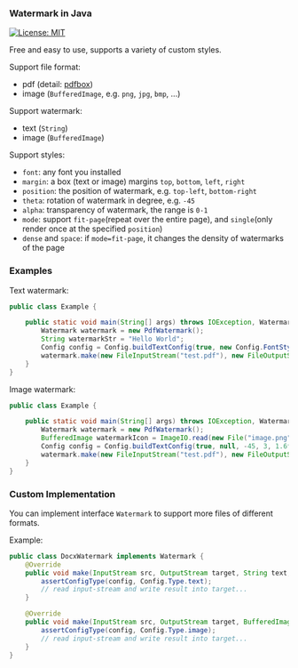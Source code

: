 ### Watermark in Java

[![License: MIT](https://img.shields.io/badge/License-MIT-yellow.svg)](https://opensource.org/licenses/MIT)

Free and easy to use, supports a variety of custom styles.

Support file format:

- pdf (detail: [pdfbox](https://pdfbox.apache.org/))
- image (`BufferedImage`, e.g. `png`, `jpg`, `bmp`, ...)

Support watermark:

- text (`String`)
- image (`BufferedImage`)

Support styles:

- `font`: any font you installed
- `margin`: a box (text or image) margins `top`, `bottom`, `left`, `right`
- `position`: the position of watermark, e.g. `top-left`, `bottom-right`
- `theta`: rotation of watermark in degree, e.g. `-45`
- `alpha`: transparency of watermark, the range is `0-1`
- `mode`: support `fit-page`(repeat over the entire page), and `single`(only render once at the specified `position`)
- `dense` and `space`: if `mode=fit-page`, it changes the density of watermarks of the page

### Examples

Text watermark:

```java
public class Example {

    public static void main(String[] args) throws IOException, WatermarkException {
        Watermark watermark = new PdfWatermark();
        String watermarkStr = "Hello World";
        Config config = Config.buildTextConfig(true, new Config.FontStyle("Roboto", 32, Color.RED), -45, 3, 1.6f, 0.2f);
        watermark.make(new FileInputStream("test.pdf"), new FileOutputStream("target.pdf"), watermarkStr, config);
    }
}
```

Image watermark:

```java
public class Example {

    public static void main(String[] args) throws IOException, WatermarkException {
        Watermark watermark = new PdfWatermark();
        BufferedImage watermarkIcon = ImageIO.read(new File("image.png"));
        Config config = Config.buildTextConfig(true, null, -45, 3, 1.6f, 0.2f);
        watermark.make(new FileInputStream("test.pdf"), new FileOutputStream("target.pdf"), watermarkIcon, config);
    }
}
```

### Custom Implementation

You can implement interface `Watermark` to support more files of different formats.

Example:

```java
public class DocxWatermark implements Watermark {
    @Override
    public void make(InputStream src, OutputStream target, String text, Config config) throws IOException, WatermarkException {
        assertConfigType(config, Config.Type.text);
        // read input-stream and write result into target...
    }

    @Override
    public void make(InputStream src, OutputStream target, BufferedImage image, Config config) throws IOException, WatermarkException {
        assertConfigType(config, Config.Type.image);
        // read input-stream and write result into target...
    }
}
```
